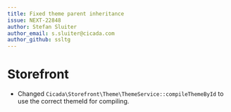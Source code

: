 ```yaml
---
title: Fixed theme parent inheritance
issue: NEXT-22848
author: Stefan Sluiter
author_email: s.sluiter@cicada.com
author_github: ssltg
---
```

# Storefront
* Changed `Cicada\Storefront\Theme\ThemeService::compileThemeById` to use the correct themeId for compiling.
